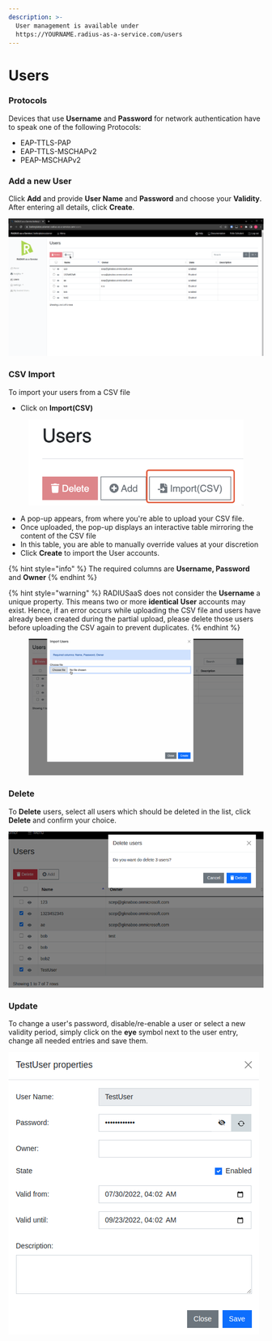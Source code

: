 ```yaml
---
description: >-
  User management is available under
  https://YOURNAME.radius-as-a-service.com/users
---
```


# Users

### Protocols

Devices that use **Username** and **Password** for network authentication have to speak one of the following Protocols:&#x20;

* EAP-TTLS-PAP
* EAP-TTLS-MSCHAPv2
* PEAP-MSCHAPv2

### Add a new User

Click **Add** and provide **User Name** and **Password** and choose your **Validity**. After entering all details, click  **Create**.

![](../.gitbook/assets/create-user.gif)

### CSV Import

To import your users from a CSV file

* Click on **Import(CSV)**

<figure><img src="../.gitbook/assets/image (1) (3) (1).png" alt=""><figcaption></figcaption></figure>

* A pop-up appears, from where you're able to upload your CSV file.&#x20;
* Once uploaded, the pop-up displays an interactive table mirroring the content of the CSV file
* In this table, you are able to manually override values at your discretion
* Click **Create** to import the User accounts.

{% hint style="info" %}
The required columns are **Username, Password** and **Owner**
{% endhint %}

{% hint style="warning" %}
RADIUSaaS does not consider the **Username** a unique property. This means two or more **identical** **User** accounts may exist. Hence, if an error occurs while uploading the CSV file and users have already been created during the partial upload, please delete those users before uploading the CSV again to prevent duplicates.
{% endhint %}

<figure><img src="../.gitbook/assets/bulk-add user.gif" alt=""><figcaption></figcaption></figure>

### Delete

To **Delete** users, select all users which should be deleted in the list, click **Delete** and confirm your choice.

![](<../.gitbook/assets/image (86) (1).png>)

&#x20;

### Update

To change a user's password, disable/re-enable a user or select a new validity period, simply click on the **eye** symbol next to the user entry, change all needed entries and save them.

![](<../.gitbook/assets/image (85) (1).png>)
